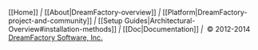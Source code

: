 [[Home]] *|*
[[About|DreamFactory-overview]] *|*
[[Platform|DreamFactory-project-and-community]] *|*
[[Setup Guides|Architectural-Overview#installation-methods]] *|*
[[Doc|Documentation]] *|*
&nbsp;&copy; 2012-2014 [DreamFactory Software, Inc.][dreamfactory-com]

[dreamfactory-com]: https://www.dreamfactory.com/  "DreamFactory.com"